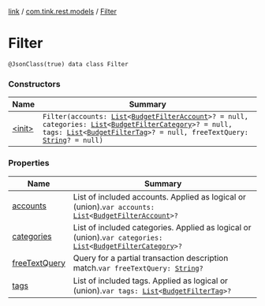 [link](../../index.md) / [com.tink.rest.models](../index.md) / [Filter](./index.md)

# Filter

`@JsonClass(true) data class Filter`

### Constructors

| Name | Summary |
|---|---|
| [&lt;init&gt;](-init-.md) | `Filter(accounts: `[`List`](https://kotlinlang.org/api/latest/jvm/stdlib/kotlin.collections/-list/index.html)`<`[`BudgetFilterAccount`](../-budget-filter-account/index.md)`>? = null, categories: `[`List`](https://kotlinlang.org/api/latest/jvm/stdlib/kotlin.collections/-list/index.html)`<`[`BudgetFilterCategory`](../-budget-filter-category/index.md)`>? = null, tags: `[`List`](https://kotlinlang.org/api/latest/jvm/stdlib/kotlin.collections/-list/index.html)`<`[`BudgetFilterTag`](../-budget-filter-tag/index.md)`>? = null, freeTextQuery: `[`String`](https://kotlinlang.org/api/latest/jvm/stdlib/kotlin/-string/index.html)`? = null)` |

### Properties

| Name | Summary |
|---|---|
| [accounts](accounts.md) | List of included accounts. Applied as logical or (union).`var accounts: `[`List`](https://kotlinlang.org/api/latest/jvm/stdlib/kotlin.collections/-list/index.html)`<`[`BudgetFilterAccount`](../-budget-filter-account/index.md)`>?` |
| [categories](categories.md) | List of included categories. Applied as logical or (union).`var categories: `[`List`](https://kotlinlang.org/api/latest/jvm/stdlib/kotlin.collections/-list/index.html)`<`[`BudgetFilterCategory`](../-budget-filter-category/index.md)`>?` |
| [freeTextQuery](free-text-query.md) | Query for a partial transaction description match.`var freeTextQuery: `[`String`](https://kotlinlang.org/api/latest/jvm/stdlib/kotlin/-string/index.html)`?` |
| [tags](tags.md) | List of included tags. Applied as logical or (union).`var tags: `[`List`](https://kotlinlang.org/api/latest/jvm/stdlib/kotlin.collections/-list/index.html)`<`[`BudgetFilterTag`](../-budget-filter-tag/index.md)`>?` |
